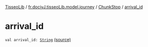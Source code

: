 [TisseoLib](../../index.md) / [fr.docjyJ.tisseoLib.model.journey](../index.md) / [ChunkStop](index.md) / [arrival_id](./arrival_id.md)

# arrival_id

`val arrival_id: `[`String`](https://kotlinlang.org/api/latest/jvm/stdlib/kotlin/-string/index.html) [(source)](https://github.com/docjyJ/TisseoLib/tree/master/src/main/kotlin/fr/docjyJ/tisseoLib/model/journey/ChunkStop.kt#L4)